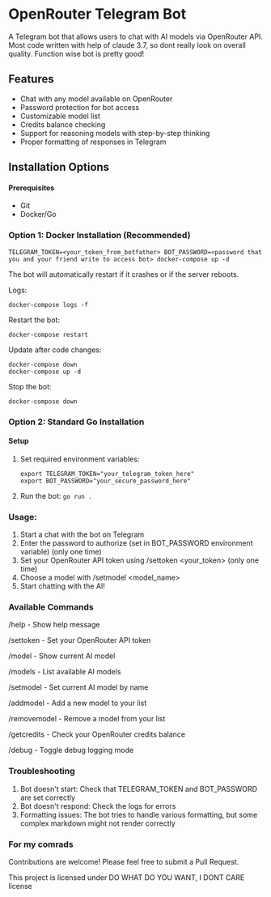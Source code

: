 # OpenRouter Telegram Bot

A Telegram bot that allows users to chat with AI models via OpenRouter API.
Most code written with help of claude 3.7, so dont really look on overall quality. Function wise bot is pretty good!

## Features

- Chat with any model available on OpenRouter
- Password protection for bot access
- Customizable model list
- Credits balance checking
- Support for reasoning models with step-by-step thinking
- Proper formatting of responses in Telegram

## Installation Options

#### Prerequisites

- Git
- Docker/Go

### Option 1: Docker Installation (Recommended)

````
TELEGRAM_TOKEN=<your_token_from_botfather> BOT_PASSWORD=<password that you and your friend write to access bot> docker-compose up -d
````

The bot will automatically restart if it crashes or if the server reboots.

Logs: 
````
docker-compose logs -f
````
Restart the bot: 
````
docker-compose restart
````
Update after code changes:
````
docker-compose down
docker-compose up -d
````

Stop the bot: 

````
docker-compose down
````

### Option 2: Standard Go Installation

#### Setup

1. Set required environment variables:
   ````
   export TELEGRAM_TOKEN="your_telegram_token_here"
   export BOT_PASSWORD="your_secure_password_here"
   ````
3. Run the bot:
   `go run .`

### Usage:

1) Start a chat with the bot on Telegram
2) Enter the password to authorize (set in BOT_PASSWORD environment variable) (only one time)
3) Set your OpenRouter API token using /settoken <your_token> (only one time)
4) Choose a model with /setmodel <model_name>
5) Start chatting with the AI!


### Available Commands
/help - Show help message

/settoken <token> - Set your OpenRouter API token

/model - Show current AI model

/models - List available AI models

/setmodel <name> - Set current AI model by name

/addmodel <name> <id> - Add a new model to your list

/removemodel <name> - Remove a model from your list

/getcredits - Check your OpenRouter credits balance

/debug - Toggle debug logging mode


### Troubleshooting
1) Bot doesn't start: Check that TELEGRAM_TOKEN and BOT_PASSWORD are set correctly
2) Bot doesn't respond: Check the logs for errors
3) Formatting issues: The bot tries to handle various formatting, but some complex markdown might not render correctly


### For my comrads
Contributions are welcome! Please feel free to submit a Pull Request. 

This project is licensed under DO WHAT DO YOU WANT, I DONT CARE license